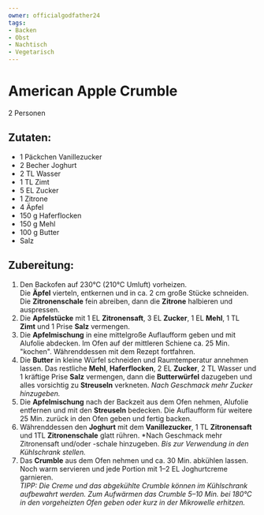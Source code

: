 ```yaml
---
owner: officialgodfather24
tags:
- Backen
- Obst
- Nachtisch
- Vegetarisch
---
```

American Apple Crumble
================

2 Personen

Zutaten:
---------------
 * 1 Päckchen Vanillezucker
 * 2 Becher Joghurt
 * 2 TL Wasser
 * 1 TL Zimt
 * 5 EL Zucker
 * 1 Zitrone
 * 4 Äpfel
 * 150 g Haferflocken
 * 150 g Mehl
 * 100 g Butter
 * Salz


Zubereitung:
------------------
 1. Den Backofen auf 230°C (210°C Umluft) vorheizen.  
    Die **Äpfel** vierteln, entkernen und in ca. 2 cm große Stücke schneiden. Die **Zitronenschale** fein abreiben, dann die **Zitrone** halbieren und auspressen.
 1. Die **Apfelstücke** mit 1 EL **Zitronensaft**, 3 EL **Zucker**, 1 EL **Mehl**, 1 TL **Zimt** und 1 Prise **Salz** vermengen.
 1. Die **Apfelmischung** in eine mittelgroße Auflaufform geben und mit Alufolie abdecken. Im Ofen auf der mittleren Schiene ca. 25 Min. "kochen". Währenddessen mit dem Rezept fortfahren.
 1. Die **Butter** in kleine Würfel schneiden und Raumtemperatur annehmen lassen. Das restliche **Mehl**, **Haferflocken**, 2 EL **Zucker**, 2 TL Wasser und 1 kräftige Prise **Salz** vermengen, dann die **Butterwürfel** dazugeben und alles vorsichtig zu **Streuseln** verkneten. *Nach Geschmack mehr Zucker hinzugeben.*
 1. Die **Apfelmischung** nach der Backzeit aus dem Ofen nehmen, Alufolie entfernen und mit den **Streuseln** bedecken. Die Auflaufform für weitere 25 Min. zurück in den Ofen geben und fertig backen.
 1. Währenddessen den **Joghurt** mit dem **Vanillezucker**, 1 TL **Zitronensaft** und 1TL **Zitronenschale** glatt rühren. *Nach Geschmack mehr Zitronensaft und/oder -schale hinzugeben. *Bis zur Verwendung in den Kühlschrank stellen.*
 1. Das **Crumble** aus dem Ofen nehmen und ca. 30 Min. abkühlen lassen. Noch warm servieren und jede Portion mit 1–2 EL Joghurtcreme garnieren.  
    *TIPP: Die Creme und das abgekühlte Crumble können im Kühlschrank aufbewahrt werden. Zum Aufwärmen das Crumble 5–10 Min. bei 180°C in den vorgeheizten Ofen geben oder kurz in der Mikrowelle erhitzen.*
